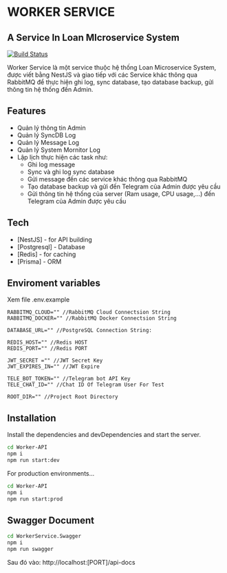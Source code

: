 # WORKER SERVICE
## A Service In Loan MIcroservice System

[![Build Status](https://travis-ci.org/joemccann/dillinger.svg?branch=master)](https://travis-ci.org/joemccann/dillinger)

Worker Service là một service thuộc hệ thống Loan Microservice System, được viết bằng NestJS và giao tiếp với các Service khác thông qua RabbitMQ để thực hiện ghi log, sync database, tạo database backup, gửi thông tin hệ thống đến Admin.

## Features
- Quản lý thông tin Admin
- Quản lý SyncDB Log
- Quản lý Message Log
- Quản lý System Mornitor Log
- Lập lịch thực hiện các task như:
    + Ghi log message
    + Sync và ghi log sync database
    + Gửi message đến các service khác thông qua RabbitMQ
    + Tạo database backup và gửi đến Telegram của Admin được yêu cầu
    + Gửi thông tin hệ thống của server (Ram usage, CPU usage,...) đến Telegram của Admin được yêu cầu
    
## Tech

- [NestJS] - for API building
- [Postgresql] - Database
- [Redis] - for caching
- [Prisma] - ORM

## Enviroment variables
Xem file .env.example
```env
RABBITMQ_CLOUD="" //RabbitMQ Cloud Connectsion String
RABBITMQ_DOCKER="" //RabbitMQ Docker Connectsion String

DATABASE_URL="" //PostgreSQL Connection String:

REDIS_HOST="" //Redis HOST
REDIS_PORT="" //Redis PORT

JWT_SECRET ="" //JWT Secret Key
JWT_EXPIRES_IN="" //JWT Expire 

TELE_BOT_TOKEN="" //Telegram bot API Key
TELE_CHAT_ID="" //Chat ID Of Telegram User For Test

ROOT_DIR="" //Project Root Directory
```

## Installation

Install the dependencies and devDependencies and start the server.

```sh
cd Worker-API
npm i
npm run start:dev
```

For production environments...

```sh
cd Worker-API
npm i
npm run start:prod
```

## Swagger Document
```sh
cd WorkerService.Swagger
npm i
npm run swagger
```
Sau đó vào: http://localhost:[PORT]/api-docs



